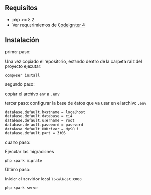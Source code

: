 ## Requisitos
- php >= 8.2 
- Ver requerimientos de [Codeigniter 4](https://codeigniter.com/user_guide/intro/requirements.html)


## Instalación

primer paso:

Una vez copiado el repositorio, estando dentro de la carpeta raiz del proyecto ejecutar:

`composer install`

segundo paso:

copiar el archivo `env` a `.env`

tercer paso:
configurar la base de datos que va usar en el archivo `.env`

```
database.default.hostname = localhost
database.default.database = ci4
database.default.username = root
database.default.password = password
database.default.DBDriver = MySQLi
database.default.port = 3306
```

cuarto paso:

Ejecutar las migraciones
```
php spark migrate
```

Último paso:

Iniciar el servidor local `localhost:8080`

```
php spark serve
```
